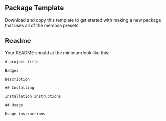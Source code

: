 Package Template
----------------

Download and copy this template to get started with making a new package that uses all of the memosa presets.

## Readme

Your README should at the minimum look like this:

```
# project title

Badges

Description

## Installing

Installation instructions

## Usage

Usage instructions
```

